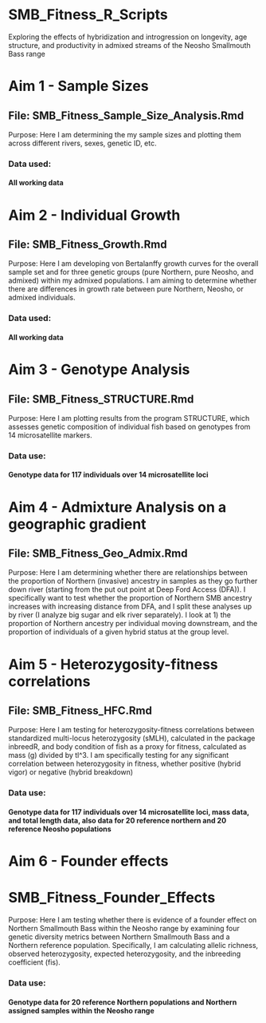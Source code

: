 # SMB_Fitness_R_Scripts
Exploring the effects of hybridization and introgression on longevity, age structure, and productivity in admixed streams of the Neosho Smallmouth Bass range

# Aim 1 - Sample Sizes
## File: SMB_Fitness_Sample_Size_Analysis.Rmd

Purpose: Here I am determining the my sample sizes and plotting them across different rivers, sexes, genetic ID, etc.

### Data used:
#### All working data


# Aim 2 - Individual Growth
## File: SMB_Fitness_Growth.Rmd

Purpose: Here I am developing von Bertalanffy growth curves for the overall sample set and for three genetic groups (pure Northern, pure Neosho, and admixed) within my admixed populations. I am aiming to determine whether there are differences in growth rate between pure Northern, Neosho, or admixed individuals. 

### Data used:
#### All working data

# Aim 3 - Genotype Analysis
## File: SMB_Fitness_STRUCTURE.Rmd

Purpose: Here I am plotting results from the program STRUCTURE, which assesses genetic composition of individual fish based on genotypes from 14 microsatellite markers.

### Data use:
#### Genotype data for 117 individuals over 14 microsatellite loci

# Aim 4 - Admixture Analysis on a geographic gradient
## File: SMB_Fitness_Geo_Admix.Rmd

Purpose: Here I am determining whether there are relationships between the proportion of Northern (invasive) ancestry in samples as they go further down river (starting from the put out point at Deep Ford Access (DFA)). I specifically want to test whether the proportion of Northern SMB ancestry increases with increasing distance from DFA, and I split these analyses up by river (I analyze big sugar and elk river separately). I look at 1) the proportion of Northern ancestry per individual moving downstream, and the proportion of individuals of a given hybrid status at the group level.

# Aim 5 - Heterozygosity-fitness correlations
## File: SMB_Fitness_HFC.Rmd

Purpose: Here I am testing for heterozygosity-fitness correlations between standardized multi-locus heterozygosity (sMLH), calculated in the package inbreedR, and body condition of fish as a proxy for fitness, calculated as mass (g) divided by tl^3. I am specifically testing for any significant correlation between heterozygosity in fitness, whether positive (hybrid vigor) or negative (hybrid breakdown)

### Data use:
#### Genotype data for 117 individuals over 14 microsatellite loci, mass data, and total length data, also data for 20 reference northern and 20 reference Neosho populations

# Aim 6 - Founder effects
# SMB_Fitness_Founder_Effects

Purpose: Here I am testing whether there is evidence of a founder effect on Northern Smallmouth Bass within the Neosho range by examining four genetic diversity metrics between Northern Smallmouth Bass and a Northern reference population. Specifically, I am calculating allelic richness, observed heterozygosity, expected heterozygosity, and the inbreeding coefficient (fis).

### Data use:
#### Genotype data for 20 reference Northern populations and Northern assigned samples within the Neosho range
